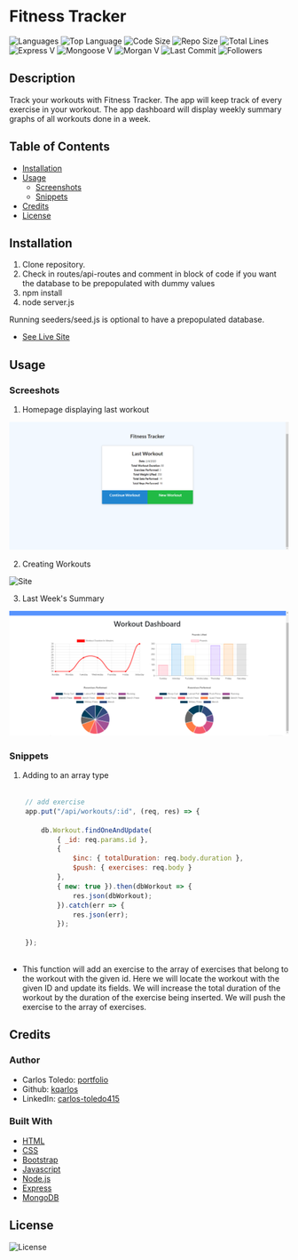 # Fitness Tracker

![Languages](https://img.shields.io/github/languages/count/kqarlos/fitness-tracker)
![Top Language](https://img.shields.io/github/languages/top/kqarlos/fitness-tracker)
![Code Size](https://img.shields.io/github/languages/code-size/kqarlos/fitness-tracker)
![Repo Size](https://img.shields.io/github/repo-size/kqarlos/fitness-tracker)
![Total Lines](https://img.shields.io/tokei/lines/github/kqarlos/fitness-tracker)
![Express V](https://img.shields.io/github/package-json/dependency-version/kqarlos/fitness-tracker/express)
![Mongoose V](https://img.shields.io/github/package-json/dependency-version/kqarlos/fitness-tracker/mongoose)
![Morgan V](https://img.shields.io/github/package-json/dependency-version/kqarlos/fitness-tracker/morgan)
![Last Commit](https://img.shields.io/github/last-commit/kqarlos/fitness-tracker)
![Followers](https://img.shields.io/github/followers/kqarlos?style=social)

## Description

Track your workouts with Fitness Tracker. The app will keep track of every exercise in your workout. The app dashboard will display weekly summary graphs of all workouts done in a week.

## Table of Contents

* [Installation](#installation)
* [Usage](#usage)
    * [Screenshots](#screenshots)
    * [Snippets](#snippets)
* [Credits](#credits)
* [License](#license)

## Installation

1. Clone repository. 
2. Check in routes/api-routes and comment in block of code if you want the database to be prepopulated with dummy values
3. npm install
4. node server.js

Running seeders/seed.js is optional to have a prepopulated database.

* [See Live Site](https://track-your-fitness.herokuapp.com/?id=5e3b1ea870e2390017f01261)

## Usage

### Screeshots

1. Homepage displaying last workout

![Site](public/assets/homepage.png)

2. Creating Workouts

![Site](public/assets/live.gif)


3. Last Week's Summary

![Site](public/assets/dash.png)

### Snippets


1. Adding to an array type

```javascript

    // add exercise
    app.put("/api/workouts/:id", (req, res) => {

        db.Workout.findOneAndUpdate(
            { _id: req.params.id },
            {
                $inc: { totalDuration: req.body.duration },
                $push: { exercises: req.body }
            },
            { new: true }).then(dbWorkout => {
                res.json(dbWorkout);
            }).catch(err => {
                res.json(err);
            });

    });
    
```
* This function will add an exercise to the array of exercises that belong to the workout with the given id. Here we will locate the workout with the given ID and update its fields. We will increase the total duration of the workout by the duration of the exercise being inserted. We will push the exercise to the array of exercises.


## Credits

### Author

- Carlos Toledo: [portfolio](https://professional-portfolio2020.herokuapp.com/)
- Github: [kqarlos](https://www.github.com/kqarlos)
- LinkedIn: [carlos-toledo415](https://www.linkedin.com/in/carlos-toledo415/)

### Built With

* [HTML](https://developer.mozilla.org/en-US/docs/Web/HTML)
* [CSS](https://developer.mozilla.org/en-US/docs/Web/CSS)
* [Bootstrap](https://getbootstrap.com/)
* [Javascript](https://www.javascript.com/)
* [Node.js](https://nodejs.org/en/)
* [Express](https://www.npmjs.com/package/express)
* [MongoDB](https://www.mongodb.com/)

## License

![License](https://img.shields.io/github/license/kqarlos/fitness-tracker)
